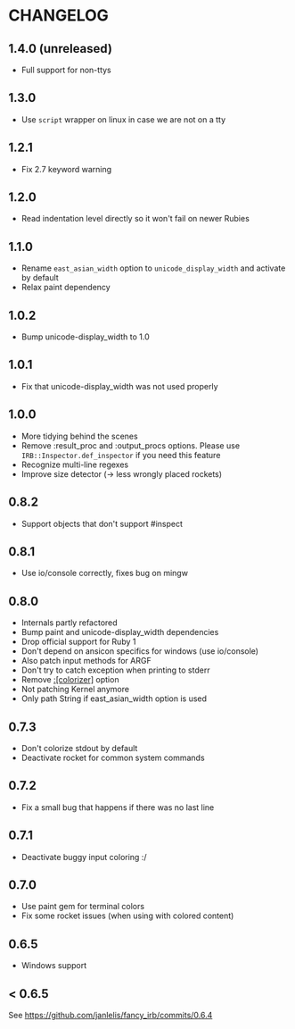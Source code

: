 # CHANGELOG

## 1.4.0 (unreleased)
* Full support for non-ttys

## 1.3.0
* Use `script` wrapper on linux in case we are not on a tty

## 1.2.1
* Fix 2.7 keyword warning

## 1.2.0
* Read indentation level directly so it won't fail on newer Rubies

## 1.1.0
* Rename `east_asian_width` option to `unicode_display_width` and activate by default
* Relax paint dependency

## 1.0.2
* Bump unicode-display_width to 1.0

## 1.0.1
* Fix that unicode-display_width was not used properly

## 1.0.0
* More tidying behind the scenes
* Remove :result_proc and :output_procs options. Please use `IRB::Inspector.def_inspector` if you need this feature
* Recognize multi-line regexes
* Improve size detector (-> less wrongly placed rockets)

## 0.8.2
* Support objects that don't support #inspect

## 0.8.1
* Use io/console correctly, fixes bug on mingw

## 0.8.0
* Internals partly refactored
* Bump paint and unicode-display_width dependencies
* Drop official support for Ruby 1
* Don't depend on ansicon specifics for windows (use io/console)
* Also patch input methods for ARGF
* Don't try to catch exception when printing to stderr
* Remove [:[colorizer]](:output) option
* Not patching Kernel anymore
* Only path String if east_asian_width option is used

## 0.7.3
* Don't colorize stdout by default
* Deactivate rocket for common system commands

## 0.7.2
* Fix a small bug that happens if there was no last line

## 0.7.1
* Deactivate buggy input coloring :/

## 0.7.0
* Use paint gem for terminal colors
* Fix some rocket issues (when using with colored content)

## 0.6.5
* Windows support

## < 0.6.5
See https://github.com/janlelis/fancy_irb/commits/0.6.4
